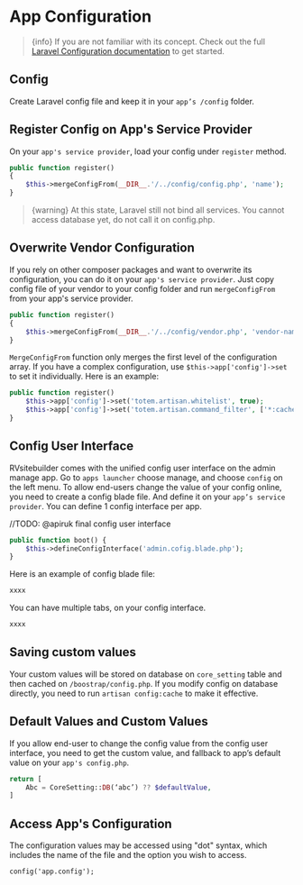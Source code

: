 # App Configuration

> {info} If you are not familiar with its concept. Check out the full [Laravel Configuration documentation](https://laravel.com/docs/master/configuration) to get started. 


## Config 

Create Laravel config file and keep it in your `app’s /config` folder. 

## Register Config on App's Service Provider

On your `app's service provider`, load your config under `register` method. 

```php
public function register()
{
    $this->mergeConfigFrom(__DIR__.'/../config/config.php', 'name'); 
}
```
> {warning} At this state, Laravel still not bind all services. You cannot access database yet, do not call it on config.php.


## Overwrite Vendor Configuration

If you rely on other composer packages and want to overwrite its configuration, you can do it on your `app's service provider`. Just copy config file of your vendor to your config folder and run `mergeConfigFrom` from your app's service provider.

```php
public function register()
{
    $this->mergeConfigFrom(__DIR__.'/../config/vendor.php', 'vendor-name');
}
```

`MergeConfigFrom` function only merges the first level of the configuration array. If you have a complex configuration, use `$this->app['config']->set` to set it individually. Here is an example:

```php
public function register()
    $this->app['config']->set('totem.artisan.whitelist', true);
    $this->app['config']->set('totem.artisan.command_filter', ['*:cache', 'queue:work', 'medialibrary:*']);
}
```


## Config User Interface 

RVsitebuilder comes with the unified config user interface on the admin manage app. Go to `apps launcher` choose manage, and choose `config` on the left menu. To allow end-users change the value of your config online, you need to create a config blade file. And define it on your `app’s service provider`. You can define 1 config interface per app.  

//TODO: @apiruk final config user interface 

```php
public function boot() { 
    $this->defineConfigInterface('admin.cofig.blade.php');
}
```

Here is an example of config blade file:
```php
xxxx
```

You can have multiple tabs, on your config interface.
```php
xxxx
```



## Saving custom values 

Your custom values will be stored on database on `core_setting` table and then cached on `/boostrap/config.php`. If you modify config on database directly, you need to run `artisan config:cache` to make it effective. 



## Default Values and Custom Values 

If you allow end-user to change the config value from the config user interface, you need to get the custom value, and fallback to app’s default value on your `app's config.php`.

```php
return [
    Abc = CoreSetting::DB(‘abc’) ?? $defaultValue, 
]
```

 
## Access App's Configuration

The configuration values may be accessed using "dot" syntax, which includes the name of the file and the option you wish to access. 

```
config('app.config');
```


